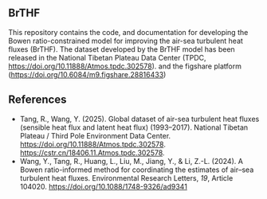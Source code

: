 ## BrTHF
This repository contains the code, and documentation for developing the Bowen ratio-constrained model for improving the air-sea turbulent heat fluxes (BrTHF).
The dataset developed by the BrTHF model has been released in the National Tibetan Plateau Data Center (TPDC, https://doi.org/10.11888/Atmos.tpdc.302578). and the figshare platform (https://doi.org/10.6084/m9.figshare.28816433)<br>
## References<br>
- Tang, R., Wang, Y. (2025). Global dataset of air-sea turbulent heat fluxes (sensible heat flux and latent heat flux) (1993–2017). National Tibetan Plateau / Third Pole Environment Data Center. https://doi.org/10.11888/Atmos.tpdc.302578. https://cstr.cn/18406.11.Atmos.tpdc.302578.
- Wang, Y., Tang, R., Huang, L., Liu, M., Jiang, Y., & Li, Z.-L. (2024). A Bowen ratio-informed method for coordinating the estimates of air–sea turbulent heat fluxes. Environmental Research Letters, *19*, Article 104020. https://doi.org/10.1088/1748-9326/ad9341
